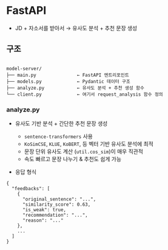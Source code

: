 # FastAPI

- JD + 자소서를 받아서 → 유사도 분석 + 추천 문장 생성

## 구조

```

model-server/
├── main.py               ← FastAPI 엔트리포인트
├── models.py             ← Pydantic 데이터 구조
├── analyze.py            ← 유사도 분석 + 추천 생성 함수
└── client.py             ← 여기서 request_analysis 함수 정의

```

### analyze.py

- 유사도 기반 분석 + 간단한 추천 문장 생성
    
    - `sentence-transformers` 사용
    - `KoSimCSE`, `KLUE`, `KoBERT`, 등 벡터 기반 유사도 분석에 최적
    - 문장 단위 유사도 계산 (`util.cos_sim`)이 매우 직관적
    - 속도 빠르고 문장 나누기 & 추천도 쉽게 가능

- 응답 형식

```
{
  "feedbacks": [
    {
      "original_sentence": "...",
      "similarity_score": 0.63,
      "is_weak": true,
      "recommendation": "...",
      "reason": "..."
    },
    ...
  ]
}
```
